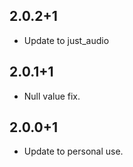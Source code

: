 ## 2.0.2+1

* Update to just_audio
## 2.0.1+1

* Null value fix.
## 2.0.0+1

* Update to personal use.
